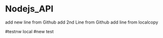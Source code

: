 # Nodejs_API
add new line from Github
add 2nd Line from Github
add line from localcopy

#testnw local
#new test
